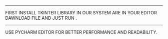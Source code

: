 **********************************************************
FIRST INSTALL TKINTER LIBRARY IN OUR SYSTEM ARE IN YOUR EDITOR 
DAWNLOAD FILE AND JUST RUN .
**********************************************************
USE PYCHARM EDITOR FOR BETTER PERFORMANCE AND READABILITY.
